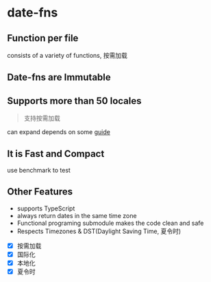 # date-fns
## Function per file
consists of a variety of functions, 按需加载
## Date-fns are Immutable

## Supports more than 50 locales
> 支持按需加载

can expand depends on some [guide](https://github.com/date-fns/date-fns/blob/master/docs/i18nContributionGuide.md#adding-a-new-locale)

## It is Fast and Compact
use benchmark to test
## Other Features
- supports TypeScript
- always return dates in the same time zone
- Functional programing submodule makes the code clean and safe
- Respects Timezones & DST(Daylight Saving Time, 夏令时)

- [x] 按需加载
- [x] 国际化
- [x] 本地化
- [x] 夏令时
